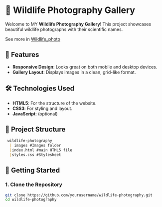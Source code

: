 # 🦁 Wildlife Photography Gallery

Welcome to MY **Wildlife Photography Gallery**! This project showcases beautiful wildlife photographs with their scientific names.

See more in [Wildlife_photo](https://ainamatth.github.io/Wildlife_photo/)
## 📸 Features

- **Responsive Design**: Looks great on both mobile and desktop devices.
- **Gallery Layout**: Displays images in a clean, grid-like format.

## 🛠️ Technologies Used

- **HTML5**: For the structure of the website.
- **CSS3**: For styling and layout.
- **JavaScript**: (optional)

## 📁 Project Structure
```md
 wildlife-photography
  | images #Images folder
  |index.html #main HTML5 file
  |styles.css #Stylesheet
```

## 🚀 Getting Started

### 1. Clone the Repository
```bash
git clone https://github.com/yourusername/wildlife-photography.git
cd wildlife-photography
